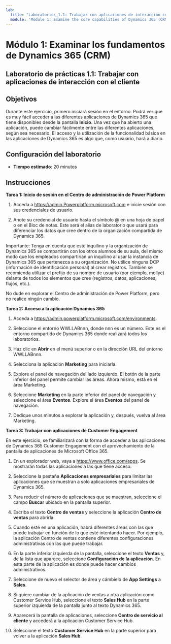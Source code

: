 ```yaml
---
lab:
  title: "Laboratorio\_1.1: Trabajar con aplicaciones de interacción con el cliente"
  module: 'Module 1: Examine the core capabilities of Dynamics 365 (CRM)'
---
```


<a name="module-1-examine-the-core-capabilities-of-dynamics-365-crm"></a>Módulo 1: Examinar los fundamentos de Dynamics 365 (CRM)
========================

## <a name="practice-lab-11---work-with-customer-engagement-apps"></a>Laboratorio de prácticas 1.1: Trabajar con aplicaciones de interacción con el cliente 

## <a name="objectives"></a>Objetivos

Durante este ejercicio, primero iniciará sesión en el entorno. Podrá ver que es muy fácil acceder a las diferentes aplicaciones de Dynamics 365 que tiene disponibles desde la pantalla **Inicio**. Una vez que ha abierto una aplicación, puede cambiar fácilmente entre las diferentes aplicaciones, según sea necesario. El acceso y la utilización de la funcionalidad básica en las aplicaciones de Dynamics 365 es algo que, como usuario, hará a diario.


## <a name="lab-setup"></a>Configuración del laboratorio

  - **Tiempo estimado**: 20 minutos

## <a name="instructions"></a>Instrucciones

**Tarea 1: Inicio de sesión en el Centro de administración de Power Platform**

1. Acceda a https://admin.Powerplatform.microsoft.com e inicie sesión con sus credenciales de usuario.

2. Anote su credencial de usuario hasta el símbolo @ en una hoja de papel o en el Bloc de notas. Este será el alias de laboratorio que usará para diferenciar los datos que cree dentro de la organización compartida de Dynamics 365.

Importante: Tenga en cuenta que este inquilino y la organización de Dynamics 365 se compartirán con los otros alumnos de su aula, del mismo modo que los empleados compartirían un inquilino al usar la instancia de Dynamics 365 que pertenezca a su organización. No utilice ninguna DCP (información de identificación personal) al crear registros. También se recomienda utilizar el prefijo de su nombre de usuario (por ejemplo, mollyc) delante de todos los elementos que cree (registros, datos, aplicaciones, flujos, etc.).

No dude en explorar el Centro de administración de Power Platform, pero no realice ningún cambio.

**Tarea 2: Acceso a la aplicación Dynamics 365**

1. Acceda a https://admin.powerplatform.microsoft.com/environments.

2. Seleccione el entorno WWLLABnnn, donde nnn es un número. Este es el entorno compartido de Dynamics 365 donde realizará todos los laboratorios.

3. Haz clic en **Abrir** en el menú superior o en la dirección URL del entorno WWLLABnnn.

4. Selecciona la aplicación **Marketing** para iniciarla.

5. Explore el panel de navegación del lado izquierdo. El botón de la parte inferior del panel permite cambiar las áreas. Ahora mismo, está en el área Marketing.

6. Seleccione **Marketing** en la parte inferior del panel de navegación y seleccione el área **Eventos**. Explore el área **Eventos** del panel de navegación.

7. Dedique unos minutos a explorar la aplicación y, después, vuelva al área Marketing.

**Tarea 3: Trabajar con aplicaciones de Customer Engagement**

En este ejercicio, se familiarizará con la forma de acceder a las aplicaciones de Dynamics 365 Customer Engagement con el aprovechamiento de la pantalla de aplicaciones de Microsoft Office 365.

1.  En un explorador web, vaya a https://www.office.com/apps. Se mostrarán todas las aplicaciones a las que tiene acceso.   

2.  Seleccione la pestaña **Aplicaciones empresariales** para limitar las aplicaciones que se muestran a solo aplicaciones empresariales de Dynamics 365.   

3.  Para reducir el número de aplicaciones que se muestran, seleccione el campo **Buscar** ubicado en la pantalla superior. 
 
4.  Escriba el texto **Centro de ventas** y seleccione la aplicación **Centro de ventas** para abrirla.   

5. Cuando esté en una aplicación, habrá diferentes áreas con las que puede trabajar en función de lo que esté intentando hacer. Por ejemplo, la aplicación Centro de ventas contiene diferentes configuraciones administrativas con las que puede trabajar. 

6. En la parte inferior izquierda de la pantalla, seleccione el texto **Ventas** y, de la lista que aparece, seleccione **Configuración de la aplicación**.  En esta parte de la aplicación es donde puede hacer cambios administrativos.  

7. Seleccione de nuevo el selector de área y cámbielo de **App Settings** a **Sales**.

8. Si quiere cambiar de la aplicación de ventas a otra aplicación como Customer Service Hub, seleccione el texto **Sales Hub** en la parte superior izquierda de la pantalla junto al texto Dynamics 365. 

9. Aparecerá la pantalla de aplicaciones, seleccione **Centro de servicio al cliente** y accederá a la aplicación Customer Service Hub. 

10. Seleccione el texto **Customer Service Hub** en la parte superior para volver a la aplicación **Sales Hub**. 
